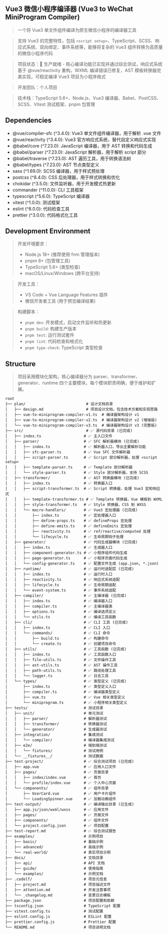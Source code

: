 ## Vue3 微信小程序编译器 (Vue3 to WeChat MiniProgram Compiler)

> 一个将 Vue3 单文件组件编译为原生微信小程序的编译器工具

> 支持 Vue3 的完整特性，包括 `<script setup>`、TypeScript、SCSS、响应式系统、双向绑定、事件系统等，能够将复杂的 Vue3 组件转换为高质量的微信小程序代码

> 项目状态：🎉 生产就绪 - 核心编译功能已实现并通过综合测试，响应式系统基于 @vue/reactivity 重构，WXML 编译错误已修复，AST 模板转换器完美实现，可稳定编译 Vue3 项目为小程序格式

> 开发团队：个人项目

> 技术栈：TypeScript 5.6+、Node.js、Vue3 编译器、Babel、PostCSS、SCSS、Vitest 测试框架、pnpm 包管理



## Dependencies

* @vue/compiler-sfc (^3.4.0): Vue3 单文件组件编译器，用于解析 .vue 文件
* @vue/reactivity (^3.4.0): Vue3 官方响应式系统，替代自定义响应式实现
* @babel/core (^7.23.0): JavaScript 编译器，用于 AST 转换和代码生成
* @babel/parser (^7.23.0): JavaScript 解析器，用于解析 script 部分
* @babel/traverse (^7.23.0): AST 遍历工具，用于转换语法树
* @babel/types (^7.23.0): AST 节点类型定义
* sass (^1.69.0): SCSS 编译器，用于样式预处理
* postcss (^8.4.0): CSS 后处理器，用于样式转换和优化
* chokidar (^3.5.0): 文件监听器，用于开发模式热更新
* commander (^11.0.0): CLI 工具框架
* typescript (^5.6.0): TypeScript 编译器
* vitest (^1.0.0): 测试框架
* eslint (^8.0.0): 代码检查工具
* prettier (^3.0.0): 代码格式化工具


## Development Environment

> 开发环境要求：
> - Node.js 18+ (推荐使用 fnm 管理版本)
> - pnpm 8+ (包管理工具)
> - TypeScript 5.6+ (类型检查)
> - macOS/Linux/Windows (跨平台支持)

> 开发工具：
> - VS Code + Vue Language Features 插件
> - 微信开发者工具 (用于预览编译结果)

> 构建脚本：
> - `pnpm dev`: 开发模式，启动文件监听和热更新
> - `pnpm build`: 构建生产版本
> - `pnpm test`: 运行测试套件
> - `pnpm lint`: 代码检查和格式化
> - `pnpm type-check`: TypeScript 类型检查


## Structure

> 项目采用模块化架构，核心编译器分为 parser、transformer、generator、runtime 四个主要模块，每个模块职责明确，便于维护和扩展。

```
root
├── plan/                           # 设计文档目录
│   ├── design.md                   # 项目设计文档，包含技术方案和实现思路
│   ├── vue-to-miniprogram-compiler-v1.ts  # 编译器架构设计 v1
│   ├── vue-to-miniprogram-compiler-v2.ts  # 编译器架构设计 v2 (增强版)
│   └── vue-to-miniprogram-compiler-v3.ts  # 编译器架构设计 v3 (完整版)
├── src/                            # ✅ 源代码目录 (已完成)
│   ├── index.ts                   # ✅ 主入口文件
│   ├── parser/                    # ✅ SFC 解析器模块 (已完成)
│   │   ├── index.ts               # ✅ 解析器入口，导出主要解析功能
│   │   ├── sfc-parser.ts          # ✅ Vue SFC 文件解析器
│   │   ├── script-parser.ts       # ✅ Script 部分解析器，处理 <script setup>
│   │   ├── template-parser.ts     # ✅ Template 部分解析器
│   │   └── style-parser.ts        # ✅ Style 部分解析器，支持 SCSS
│   ├── transformer/               # ✅ AST 转换器模块 (已完成)
│   │   ├── index.ts               # ✅ 转换器入口
│   │   ├── script-transformer.ts  # ✅ Script 转换器，处理 Vue3 宏和响应式
│   │   ├── template-transformer.ts # ✅ Template 转换器，Vue 模板到 WXML
│   │   ├── style-transformer.ts   # ✅ Style 转换器，CSS 到 WXSS
│   │   └── macro-handlers/        # ✅ Vue3 宏处理器 (已完成)
│   │       ├── index.ts           # ✅ 宏处理器入口
│   │       ├── define-props.ts    # ✅ defineProps 宏处理
│   │       ├── define-emits.ts    # ✅ defineEmits 宏处理
│   │       ├── reactivity.ts      # ✅ ref/reactive/computed 处理
│   │       └── lifecycle.ts       # ✅ 生命周期钩子处理
│   ├── generator/                 # ✅ 代码生成器模块 (已完成)
│   │   ├── index.ts               # ✅ 生成器入口
│   │   ├── component-generator.ts # ✅ 小程序组件代码生成
│   │   ├── page-generator.ts      # ✅ 小程序页面代码生成
│   │   └── config-generator.ts    # ✅ 配置文件生成 (app.json, *.json)
│   ├── runtime/                   # ✅ 运行时适配层 (已完成)
│   │   ├── index.ts               # ✅ 运行时入口
│   │   ├── reactivity.ts          # ✅ 响应式系统适配
│   │   ├── lifecycle.ts           # ✅ 生命周期适配
│   │   └── event-system.ts        # ✅ 事件系统适配
│   ├── compiler/                  # ✅ 主编译器 (已完成)
│   │   ├── index.ts               # ✅ 编译器入口
│   │   ├── compiler.ts            # ✅ 主编译器类
│   │   ├── options.ts             # ✅ 编译选项定义
│   │   └── utils.ts               # ✅ 编译工具函数
│   ├── cli/                       # ✅ CLI 工具 (已完成)
│   │   ├── index.ts               # ✅ CLI 入口
│   │   └── commands/              # ✅ CLI 命令
│   │       ├── build.ts           # ✅ 构建命令
│   │       └── create.ts          # ✅ 创建项目命令
│   ├── utils/                     # ✅ 工具函数 (已完成)
│   │   ├── index.ts               # ✅ 工具函数入口
│   │   ├── file-utils.ts          # ✅ 文件操作工具
│   │   ├── ast-utils.ts           # ✅ AST 操作工具
│   │   ├── path-utils.ts          # ✅ 路径处理工具
│   │   └── logger.ts              # ✅ 日志工具
│   └── types/                     # ✅ 类型定义 (已完成)
│       ├── index.ts               # ✅ 类型定义入口
│       ├── compiler.ts            # ✅ 编译器类型定义
│       ├── vue.ts                 # ✅ Vue 相关类型定义
│       └── miniprogram.ts         # ✅ 小程序相关类型定义
├── tests/                         # 测试目录
│   ├── unit/                      # 单元测试
│   │   ├── parser/                # 解析器测试
│   │   ├── transformer/           # 转换器测试
│   │   └── generator/             # 生成器测试
│   ├── integration/               # 集成测试
│   │   └── compiler/              # 编译器集成测试
│   ├── e2e/                       # 端到端测试
│   │   └── fixtures/              # 测试用例
│   └── __fixtures__/              # 测试数据
├── test-project/                  # ✅ 综合测试项目 (已完成)
│   ├── app.vue                    # ✅ 应用入口文件
│   ├── pages/                     # ✅ 页面目录
│   │   ├── index/index.vue        # ✅ 首页
│   │   └── profile/index.vue      # ✅ 个人中心页面
│   └── components/                # ✅ 组件目录
│       ├── UserCard.vue           # ✅ 用户卡片组件
│       └── LoadingSpinner.vue     # ✅ 加载动画组件
├── test-output/                   # ✅ 编译输出目录 (已生成)
│   ├── app.js/json/wxml/wxss      # ✅ 应用文件
│   ├── pages/                     # ✅ 页面文件
│   ├── components/                # ✅ 组件文件
│   └── project.config.json        # ✅ 项目配置
├── test-report.md                 # ✅ 综合测试报告
├── examples/                      # 示例项目
│   ├── basic/                     # 基础示例
│   ├── advanced/                  # 高级示例
│   └── real-world/                # 真实项目示例
├── docs/                          # 文档目录
│   ├── api/                       # API 文档
│   ├── guide/                     # 使用指南
│   └── examples/                  # 示例文档
├── .codelf/                       # 项目元信息
│   ├── project.md                 # 项目描述文件
│   ├── attention.md               # 开发注意事项
│   └── _changelog.md              # 变更日志模板
├── package.json                   # 项目配置和依赖
├── tsconfig.json                  # TypeScript 配置
├── vitest.config.ts               # 测试配置
├── eslint.config.js               # ESLint 配置
├── prettier.config.js             # Prettier 配置
└── README.md                      # 项目说明文档
```
